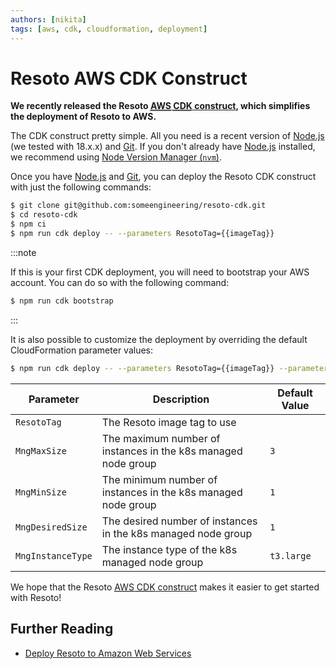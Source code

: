 ```yaml
---
authors: [nikita]
tags: [aws, cdk, cloudformation, deployment]
---
```


# Resoto AWS CDK Construct

**We recently released the Resoto [<abbr title="Amazon Web Services">AWS</abbr> <abbr title="Cloud Development Kit">CDK</abbr> construct](/docs/getting-started/install-resoto/aws), which simplifies the deployment of Resoto to AWS.**

The CDK construct pretty simple. All you need is a recent version of [Node.js](https://nodejs.org) (we tested with 18.x.x) and [Git](https://git-scm.com). If you don't already have [Node.js](https://nodejs.org) installed, we recommend using [Node Version Manager (`nvm`)](https://github.com/nvm-sh/nvm).

<!--truncate-->

Once you have [Node.js](https://nodejs.org) and [Git](https://git-scm.com), you can deploy the Resoto CDK construct with just the following commands:

```bash
$ git clone git@github.com:someengineering/resoto-cdk.git
$ cd resoto-cdk
$ npm ci
$ npm run cdk deploy -- --parameters ResotoTag={{imageTag}}
```

:::note

If this is your first CDK deployment, you will need to bootstrap your AWS account. You can do so with the following command:

```bash
$ npm run cdk bootstrap
```

:::

It is also possible to customize the deployment by overriding the default CloudFormation parameter values:

```bash
$ npm run cdk deploy -- --parameters ResotoTag={{imageTag}} --parameters MngInstanceType=t3.large
```

| Parameter         | Description                                                   | Default Value     |
| ----------------- | ------------------------------------------------------------- |-------------------|
| `ResotoTag`       | The Resoto image tag to use                                   | <LatestRelease /> |
| `MngMaxSize`      | The maximum number of instances in the k8s managed node group | `3`               |
| `MngMinSize`      | The minimum number of instances in the k8s managed node group | `1`               |
| `MngDesiredSize`  | The desired number of instances in the k8s managed node group | `1`               |
| `MngInstanceType` | The instance type of the k8s managed node group               | `t3.large`        |

We hope that the Resoto [<abbr title="Amazon Web Services">AWS</abbr> <abbr title="Cloud Development Kit">CDK</abbr> construct](/docs/getting-started/install-resoto/aws) makes it easier to get started with Resoto!

## Further Reading

- [Deploy Resoto to Amazon Web Services](/docs/getting-started/install-resoto/aws)
